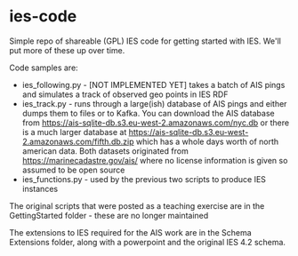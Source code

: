 # ies-code

Simple repo of shareable (GPL) IES code for getting started with IES. We'll put more of these up over time.

Code samples are:

* ies_following.py - [NOT IMPLEMENTED YET] takes a batch of AIS pings and simulates a track of observed geo points in IES RDF
* ies_track.py - runs through a large(ish) database of AIS pings and either dumps them to files or to Kafka. You can download the AIS database from https://ais-sqlite-db.s3.eu-west-2.amazonaws.com/nyc.db or there is a much larger database at https://ais-sqlite-db.s3.eu-west-2.amazonaws.com/fifth.db.zip which has a whole days worth of north american data. Both datasets originated from https://marinecadastre.gov/ais/ where no license information is given so assumed to be open source
* ies_functions.py - used by the previous two scripts to produce IES instances

The original scripts that were posted as a teaching exercise are in the GettingStarted folder - these are no longer maintained

The extensions to IES required for the AIS work are in the Schema Extensions folder, along with a powerpoint and the original IES 4.2 schema. 

